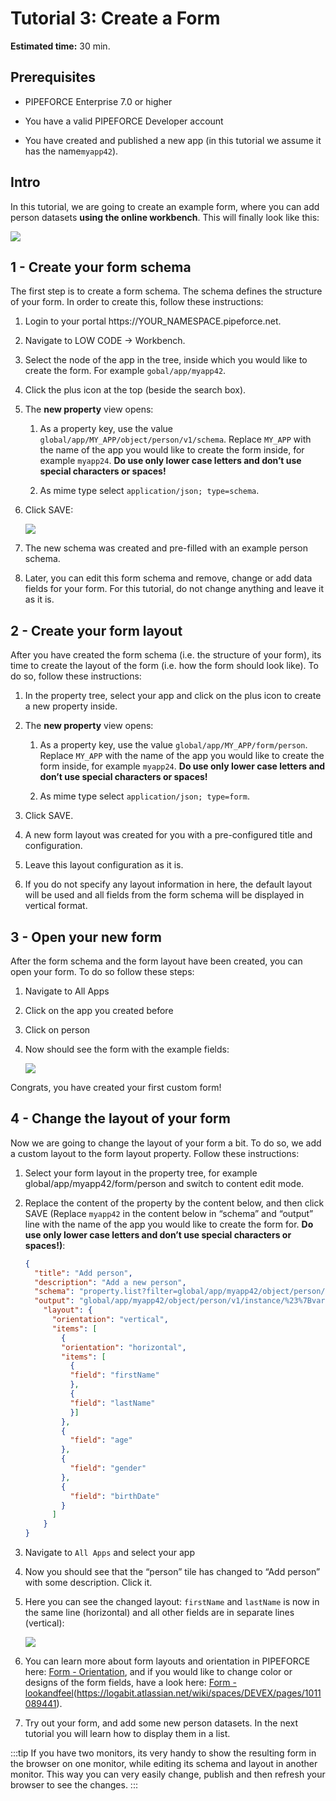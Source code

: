 # Tutorial 3: Create a Form

**Estimated time:** 30 min.

## Prerequisites

*   PIPEFORCE Enterprise 7.0 or higher
    
*   You have a valid PIPEFORCE Developer account
    
*   You have created and published a new app (in this tutorial we assume it has the name`myapp42`).

## Intro

In this tutorial, we are going to create an example form, where you can add person datasets **using the online workbench**. This will finally look like this:

![](../img/grafik-20210720-140139.png)

## 1 - Create your form schema

The first step is to create a form schema. The schema defines the structure of your form. In order to create this, follow these instructions:

1.  Login to your portal https://YOUR\_NAMESPACE.pipeforce.net.
    
2.  Navigate to LOW CODE → Workbench.
    
3.  Select the node of the app in the tree, inside which you would like to create the form. For example `gobal/app/myapp42`.
    
4.  Click the plus icon at the top (beside the search box).
    
5.  The **new property** view opens:
    
    1.  As a property key, use the value `global/app/MY_APP/object/person/v1/schema`. Replace `MY_APP` with the name of the app you would like to create the form inside, for example `myapp24`. **Do use only lower case letters and don’t use special characters or spaces!**
        
    2.  As mime type select `application/json; type=schema`.
        
6.  Click SAVE:  
    
    ![](../img/grafik-20210720-131608.png)
7.  The new schema was created and pre-filled with an example person schema.
    
8.  Later, you can edit this form schema and remove, change or add data fields for your form. For this tutorial, do not change anything and leave it as it is.
    

## 2 - Create your form layout

After you have created the form schema (i.e. the structure of your form), its time to create the layout of the form (i.e. how the form should look like). To do so, follow these instructions:

1.  In the property tree, select your app and click on the plus icon to create a new property inside.
    
2.  The **new property** view opens:
    
    1.  As a property key, use the value `global/app/MY_APP/form/person`. Replace `MY_APP` with the name of the app you would like to create the form inside, for example `myapp24`. **Do use only lower case letters and don’t use special characters or spaces!**
        
    2.  As mime type select `application/json; type=form`.
        
3.  Click SAVE.
    
4.  A new form layout was created for you with a pre-configured title and configuration.
    
5.  Leave this layout configuration as it is.
    
6.  If you do not specify any layout information in here, the default layout will be used and all fields from the form schema will be displayed in vertical format.
    

## 3 - Open your new form

After the form schema and the form layout have been created, you can open your form. To do so follow these steps:

1.  Navigate to All Apps
    
2.  Click on the app you created before
    
3.  Click on person
    
4.  Now should see the form with the example fields:  
    
    ![](../img/grafik-20210720-140250.png)

Congrats, you have created your first custom form!

## 4 - Change the layout of your form

Now we are going to change the layout of your form a bit. To do so, we add a custom layout to the form layout property. Follow these instructions:

1.  Select your form layout in the property tree, for example global/app/myapp42/form/person and switch to content edit mode.
    
2.  Replace the content of the property by the content below, and then click SAVE (Replace `myapp42` in the content below in “schema” and “output” line with the name of the app you would like to create the form for. **Do use only lower case letters and don’t use special characters or spaces!)**:
    
    ```json
    {
      "title": "Add person",
      "description": "Add a new person",
      "schema": "property.list?filter=global/app/myapp42/object/person/v1/schema",
      "output": "global/app/myapp42/object/person/v1/instance/%23%7Bvar.property.uuid%7D",
        "layout": {
          "orientation": "vertical",
          "items": [
            {
            "orientation": "horizontal",
            "items": [
              {
              "field": "firstName"
              },
              {
              "field": "lastName"
              }]
            },
            {
              "field": "age"
            },
            {
              "field": "gender"
            },
            {
              "field": "birthDate"
            }
          ]
        }
    }
    ```
    
3.  Navigate to `All Apps` and select your app
    
4.  Now you should see that the “person” tile has changed to “Add person” with some description. Click it.
    
5.  Here you can see the changed layout: `firstName` and `lastName` is now in the same line (horizontal) and all other fields are in separate lines (vertical):  
    
    ![](../img/grafik-20210720-140139.png)
6.  You can learn more about form layouts and orientation in PIPEFORCE here: [Form - Orientation](../guides/forms/forms-orientation), and if you would like to change color or designs of the form fields, have a look here: [Form - lookandfeel](../guides/forms/forms-lookandfeel)(https://logabit.atlassian.net/wiki/spaces/DEVEX/pages/1011089441).
    
7.  Try out your form, and add some new person datasets. In the next tutorial you will learn how to display them in a list.
    

:::tip 
If you have two monitors, its very handy to show the resulting form in the browser on one monitor, while editing its schema and layout in another monitor. This way you can very easily change, publish and then refresh your browser to see the changes.
:::
